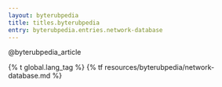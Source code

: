 ```yaml
---
layout: byterubpedia
title: titles.byterubpedia
entry: byterubpedia.entries.network-database
---
```


@byterubpedia_article

{% t global.lang_tag %}
{% tf resources/byterubpedia/network-database.md %}
